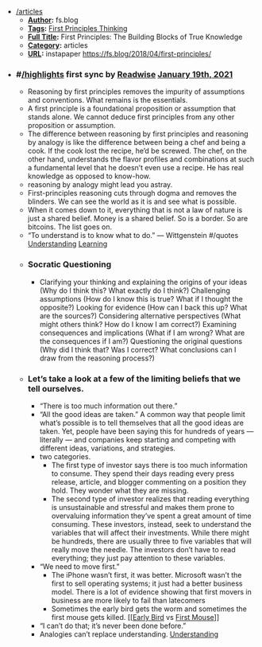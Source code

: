 - [/articles]()
    - **[Author]():** fs.blog
    - **[Tags]():** [First Principles Thinking]()
    - **[Full Title]():** First Principles: The Building Blocks of True Knowledge
    - **[Category]():** articles
    - **[URL]():** instapaper https://fs.blog/2018/04/first-principles/
- ### #[/highlights]() first sync by [Readwise]() [January 19th, 2021]()
    - Reasoning by first principles removes the impurity of assumptions and conventions. What remains is the essentials. 
    - A first principle is a foundational proposition or assumption that stands alone. We cannot deduce first principles from any other proposition or assumption. 
    - The difference between reasoning by first principles and reasoning by analogy is like the difference between being a chef and being a cook. If the cook lost the recipe, he’d be screwed. The chef, on the other hand, understands the flavor profiles and combinations at such a fundamental level that he doesn’t even use a recipe. He has real knowledge as opposed to know-how. 
    - reasoning by analogy might lead you astray.
    - First-principles reasoning cuts through dogma and removes the blinders. We can see the world as it is and see what is possible. 
    - When it comes down to it, everything that is not a law of nature is just a shared belief. Money is a shared belief. So is a border. So are bitcoins. The list goes on. 
    - “To understand is to know what to do.”
— Wittgenstein #/quotes [Understanding]() [Learning]()
    - ### Socratic Questioning
        - Clarifying your thinking and explaining the origins of your ideas (Why do I think this? What exactly do I think?)
Challenging assumptions (How do I know this is true? What if I thought the opposite?)
Looking for evidence (How can I back this up? What are the sources?)
Considering alternative perspectives (What might others think? How do I know I am correct?)
Examining consequences and implications (What if I am wrong? What are the consequences if I am?)
Questioning the original questions (Why did I think that? Was I correct? What conclusions can I draw from the reasoning process?) 
    - ### Let’s take a look at a few of the limiting beliefs that we tell ourselves.
        - “There is too much information out there.” 
        - “All the good ideas are taken.”
A common way that people limit what’s possible is to tell themselves that all the good ideas are taken. Yet, people have been saying this for hundreds of years — literally — and companies keep starting and competing with different ideas, variations, and strategies. 
        - two categories.
            - The first type of investor says there is too much information to consume. They spend their days reading every press release, article, and blogger commenting on a position they hold. They wonder what they are missing. 
            - The second type of investor realizes that reading everything is unsustainable and stressful and makes them prone to overvaluing information they’ve spent a great amount of time consuming. These investors, instead, seek to understand the variables that will affect their investments. While there might be hundreds, there are usually three to five variables that will really move the needle. The investors don’t have to read everything; they just pay attention to these variables. 
        - “We need to move first.” 
            - The iPhone wasn’t first, it was better. Microsoft wasn’t the first to sell operating systems; it just had a better business model. There is a lot of evidence showing that first movers in business are more likely to fail than latecomers 
            - Sometimes the early bird gets the worm and sometimes the first mouse gets killed. [[[Early Bird]() vs [First Mouse]()]]
        - “I can’t do that; it’s never been done before.” 
        - Analogies can’t replace understanding. [Understanding]()

